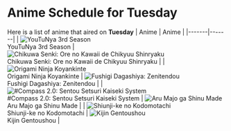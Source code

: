 # Anime Schedule for Tuesday
Here is a list of anime that aired on **Tuesday** 
| Anime | Anime |
|-------|-------|
| ![YouTuNya 3rd Season](https://cdn.myanimelist.net/images/anime/1017/148987.webp)<br>YouTuNya 3rd Season | ![Chikuwa Senki: Ore no Kawaii de Chikyuu Shinryaku](https://cdn.myanimelist.net/images/anime/1447/148523.webp)<br>Chikuwa Senki: Ore no Kawaii de Chikyuu Shinryaku |
| ![Origami Ninja Koyankinte](https://cdn.myanimelist.net/images/anime/1860/106477.webp)<br>Origami Ninja Koyankinte | ![Fushigi Dagashiya: Zenitendou](https://cdn.myanimelist.net/images/anime/1544/141797.webp)<br>Fushigi Dagashiya: Zenitendou |
| ![#Compass 2.0: Sentou Setsuri Kaiseki System](https://cdn.myanimelist.net/images/anime/1678/148543.webp)<br>#Compass 2.0: Sentou Setsuri Kaiseki System | ![Aru Majo ga Shinu Made](https://cdn.myanimelist.net/images/anime/1620/148221.webp)<br>Aru Majo ga Shinu Made |
| ![Shiunji-ke no Kodomotachi](https://cdn.myanimelist.net/images/anime/1955/148360.webp)<br>Shiunji-ke no Kodomotachi | ![Kijin Gentoushou](https://cdn.myanimelist.net/images/anime/1722/148906.webp)<br>Kijin Gentoushou |
